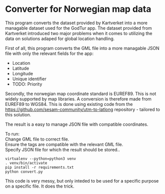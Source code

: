 # Converter for Norwegian map data
This program converts the dataset provided by Kartverket into a more managable dataset used for the GodTur app. The dataset provided from Kartverket introduced two major problems when it comes to utilizing the data on solutions adaped for global location handling.
 
First of all, this program converts the GML file into a more managable JSON file with only the relevant fields for the app:
- Location
- Latitude
- Longitude
- Unique identifier
- TODO: Priority

Secondly, the norwegian map coordinate standard is EUREF89. This is not widely supported by map libraries. A conversion is therefore made from EUREF89 to WGS84. This is done using existing code from the https://github.com/sesam-community/utm-to-latlong repository - tailored to this solution.

The result is a easy to manage JSON file with compatible coordinates.


To run:  
Change GML file to correct file.  
Ensure the tags are compatible with the relevant GML file.  
Specify JSON file for which the result should be stored..  
```
virtualenv --python=python3 venv
. venv/bin/activate
pip install -r requirements.txt
python convert.py
```


This code is very messy, but only inteded to be used for a specific purpose on a specific file. It does the trick.